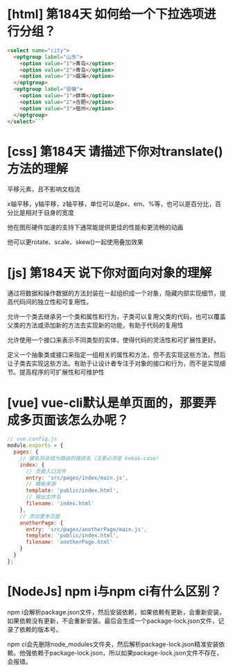# [html] 第184天 如何给一个下拉选项进行分组？

```html
<select name="city">
  <optgroup label="山东">
    <option value="1">青岛</option>
    <option value="2">青岛</option>
    <option value="3">威海</option>
  </optgroup>
  <optgroup label="安徽">
    <option value="1">蚌埠</option>
    <option value="2">合肥</option>
    <option value="3">宿州</option>
  </optgroup>
</select>```
```

# [css] 第184天 请描述下你对translate()方法的理解

平移元素，且不影响文档流

x轴平移，y轴平移，z轴平移，单位可以是px、em、%等，也可以是百分比，百分比是相对于自身的宽度

他在图形硬件加速的支持下通常能提供更佳的性能和更流畅的动画

他可以更rotate、scale、skew()一起使用叠加效果

# [js] 第184天 说下你对面向对象的理解

通过将数据和操作数据的方法封装在一起组织成一个对象，隐藏内部实现细节，提高代码间的独立性和可复用性。

允许一个类去继承另一个类和属性和行为，子类可以复用父类的代码，也可以覆盖父类的方法或添加新的方法去实现新的功能，有助于代码的复用性

允许使用一个接口来表示不同类型的实体，使得代码的灵活性和可扩展性更好。

定义一个抽象类或接口来指定一组相关的属性和方法，但不去实现这些方法，然后让子类去实现这些方法。有助于让设计者专注于对象的接口和行为，而不是实现细节。提高程序的可扩展性和可维护性

# [vue] vue-cli默认是单页面的，那要弄成多页面该怎么办呢？

```javascript
// vue.config.js
module.exports = {
  pages: {
    // 键名将会成为路由的路径名（注意必须是 kebab-case）
    index: {
      // 页面入口文件
      entry: 'src/pages/index/main.js',
      // 模板来源
      template: 'public/index.html',
      // 输出文件名
      filename: 'index.html'
    },
    // 添加更多页面
    anotherPage: {
      entry: 'src/pages/anotherPage/main.js',
      template: 'public/index.html',
      filename: 'anotherPage.html'
    }
  }
};

```

# [NodeJs] npm i与npm ci有什么区别？

npm i会解析package.json文件，然后安装依赖，如果依赖有更新，会重新安装，如果依赖没有更新，不会重新安装。最后会生成一个package-lock.json文件，记录了依赖的版本号。

npm ci会先删除node_modules文件夹，然后解析package-lock.json精准安装依赖。他强依赖于package-lock.json，所以如果package-lock.json文件不存在，会报错。
